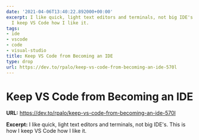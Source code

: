 ```yaml
---
date: '2021-04-06T13:40:22.892000+00:00'
excerpt: I like quick, light text editors and terminals, not big IDE's. This is how
  I keep VS Code how I like it.
tags:
- ide
- vscode
- code
- visual-studio
title: Keep VS Code from Becoming an IDE
type: drop
url: https://dev.to/rpalo/keep-vs-code-from-becoming-an-ide-570l
---
```


# Keep VS Code from Becoming an IDE

**URL:** https://dev.to/rpalo/keep-vs-code-from-becoming-an-ide-570l

**Excerpt:** I like quick, light text editors and terminals, not big IDE's. This is how I keep VS Code how I like it.
